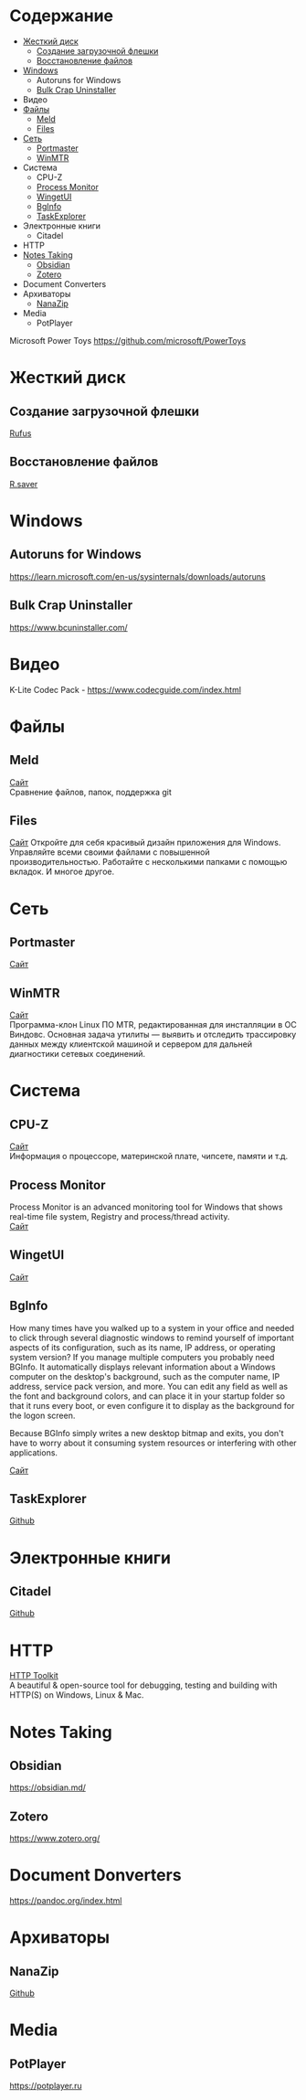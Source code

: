# Содержание
* [Жесткий диск](#жесткий-диск)
  * [Создание загрузочной флешки](#создание-загрузочной-флешки)
  * [Восстановление файлов](#восстановление-файлов)
* [Windows](#windows)
  * Autoruns for Windows
  * [Bulk Crap Uninstaller](#bulk-crap-uninstaller)
* Видео
* [Файлы](#файлы)
  * [Meld](#meld)
  * [Files](#files)
* [Сеть](#сеть)
  * [Portmaster](#portmaster)
  * [WinMTR](#winmtr)
* Система
  * CPU-Z
  * [Process Monitor](#process-monitor)
  * [WingetUI](#wingetui)
  * [BgInfo](#bginfo)
  * [TaskExplorer](#taskexplorer)
* Электронные книги
  * Citadel
* HTTP
* [Notes Taking](#notes-taking)
  * [Obsidian](#obsidian)
  * [Zotero](#zotero)
* Document Converters
* Архиваторы
  * [NanaZip](#nanazip)
* Media
  * PotPlayer

Microsoft Power Toys
https://github.com/microsoft/PowerToys

# Жесткий диск
## Создание загрузочной флешки
[Rufus](https://rufus.ie/)
## Восстановление файлов
[R.saver](https://rlab.ru/tools/rsaver.html)

# Windows
## Autoruns for Windows
https://learn.microsoft.com/en-us/sysinternals/downloads/autoruns
## Bulk Crap Uninstaller
https://www.bcuninstaller.com/

# Видео
K-Lite Codec Pack - https://www.codecguide.com/index.html

# Файлы
## Meld
[Сайт](http://meldmerge.org/)  
Сравнение файлов, папок, поддержка git
## Files
[Сайт](https://files.community/)
Откройте для себя красивый дизайн приложения для Windows. Управляйте всеми своими файлами с повышенной производительностью. Работайте с несколькими папками с помощью вкладок. И многое другое.

# Сеть
## Portmaster
[Сайт](https://safing.io/)
## WinMTR
[Сайт](https://winmtr.ru/)  
Программа-клон Linux ПО MTR, редактированная для инсталляции в ОС Виндовс. Основная задача утилиты — выявить и отследить трассировку данных между клиентской машиной и сервером для дальней диагностики сетевых соединений.

# Система
## CPU-Z
[Сайт](https://www.cpuid.com/softwares/cpu-z.html)  
Информация о процессоре, материнской плате, чипсете, памяти и т.д.
## Process Monitor
Process Monitor is an advanced monitoring tool for Windows that shows real-time file system, Registry and process/thread activity.  
[Сайт](https://learn.microsoft.com/en-us/sysinternals/downloads/procmon)
## WingetUI
[Сайт](https://www.marticliment.com/wingetui)
## BgInfo
How many times have you walked up to a system in your office and needed to click through several diagnostic windows to remind yourself of important aspects of its configuration, such as its name, IP address, or operating system version? If you manage multiple computers you probably need BGInfo. It automatically displays relevant information about a Windows computer on the desktop's background, such as the computer name, IP address, service pack version, and more. You can edit any field as well as the font and background colors, and can place it in your startup folder so that it runs every boot, or even configure it to display as the background for the logon screen.

Because BGInfo simply writes a new desktop bitmap and exits, you don't have to worry about it consuming system resources or interfering with other applications.

[Сайт](https://learn.microsoft.com/en-us/sysinternals/downloads/bginfo)

## TaskExplorer
[Github](https://github.com/DavidXanatos/TaskExplorer)

# Электронные книги
## Citadel
[Github](https://github.com/every-day-things/citadel)

# HTTP
[HTTP Toolkit](https://httptoolkit.com/)  
A beautiful & open-source tool for debugging, testing and building with HTTP(S) on Windows, Linux & Mac.

# Notes Taking
## Obsidian
https://obsidian.md/
## Zotero
https://www.zotero.org/

# Document Donverters
https://pandoc.org/index.html

# Архиваторы
## NanaZip
[Github](https://github.com/M2Team/NanaZip)

# Media
## PotPlayer
https://potplayer.ru
